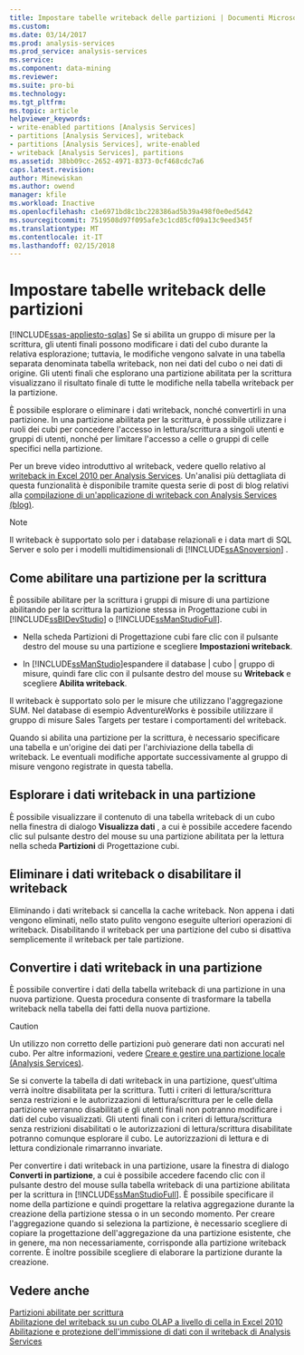 ```yaml
---
title: Impostare tabelle writeback delle partizioni | Documenti Microsoft
ms.custom: 
ms.date: 03/14/2017
ms.prod: analysis-services
ms.prod_service: analysis-services
ms.service: 
ms.component: data-mining
ms.reviewer: 
ms.suite: pro-bi
ms.technology: 
ms.tgt_pltfrm: 
ms.topic: article
helpviewer_keywords:
- write-enabled partitions [Analysis Services]
- partitions [Analysis Services], writeback
- partitions [Analysis Services], write-enabled
- writeback [Analysis Services], partitions
ms.assetid: 38bb09cc-2652-4971-8373-0cf468cdc7a6
caps.latest.revision: 
author: Minewiskan
ms.author: owend
manager: kfile
ms.workload: Inactive
ms.openlocfilehash: c1e6971bd8c1bc228386ad5b39a498f0e0ed5d42
ms.sourcegitcommit: 7519508d97f095afe3c1cd85cf09a13c9eed345f
ms.translationtype: MT
ms.contentlocale: it-IT
ms.lasthandoff: 02/15/2018
---
```

# <a name="set-partition-writeback"></a>Impostare tabelle writeback delle partizioni
[!INCLUDE[ssas-appliesto-sqlas](../../includes/ssas-appliesto-sqlas.md)]
Se si abilita un gruppo di misure per la scrittura, gli utenti finali possono modificare i dati del cubo durante la relativa esplorazione; tuttavia, le modifiche vengono salvate in una tabella separata denominata tabella writeback, non nei dati del cubo o nei dati di origine. Gli utenti finali che esplorano una partizione abilitata per la scrittura visualizzano il risultato finale di tutte le modifiche nella tabella writeback per la partizione.  
  
 È possibile esplorare o eliminare i dati writeback, nonché convertirli in una partizione. In una partizione abilitata per la scrittura, è possibile utilizzare i ruoli dei cubi per concedere l'accesso in lettura/scrittura a singoli utenti e gruppi di utenti, nonché per limitare l'accesso a celle o gruppi di celle specifici nella partizione.  
  
 Per un breve video introduttivo al writeback, vedere quello relativo al [writeback in Excel 2010 per Analysis Services](http://go.microsoft.com/fwlink/p/?LinkId=394951). Un'analisi più dettagliata di questa funzionalità è disponibile tramite questa serie di post di blog relativi alla [compilazione di un'applicazione di writeback con Analysis Services (blog)](http://go.microsoft.com/fwlink/?LinkId=394977).  
  
> [!NOTE]  
>  Il writeback è supportato solo per i database relazionali e i data mart di SQL Server e solo per i modelli multidimensionali di [!INCLUDE[ssASnoversion](../../includes/ssasnoversion-md.md)] .  
  
## <a name="how-to-write-enable-a-partition"></a>Come abilitare una partizione per la scrittura  
 È possibile abilitare per la scrittura i gruppi di misure di una partizione abilitando per la scrittura la partizione stessa in Progettazione cubi in [!INCLUDE[ssBIDevStudio](../../includes/ssbidevstudio-md.md)] o [!INCLUDE[ssManStudioFull](../../includes/ssmanstudiofull-md.md)].  
  
-   Nella scheda Partizioni di Progettazione cubi fare clic con il pulsante destro del mouse su una partizione e scegliere **Impostazioni writeback**.  
  
-   In [!INCLUDE[ssManStudio](../../includes/ssmanstudio-md.md)]espandere il database | cubo | gruppo di misure, quindi fare clic con il pulsante destro del mouse su **Writeback** e scegliere **Abilita writeback**.  
  
 Il writeback è supportato solo per le misure che utilizzano l'aggregazione SUM. Nel database di esempio AdventureWorks è possibile utilizzare il gruppo di misure Sales Targets per testare i comportamenti del writeback.  
  
 Quando si abilita una partizione per la scrittura, è necessario specificare una tabella e un'origine dei dati per l'archiviazione della tabella di writeback. Le eventuali modifiche apportate successivamente al gruppo di misure vengono registrate in questa tabella.  
  
## <a name="browse-writeback-data-in-a-partition"></a>Esplorare i dati writeback in una partizione  
 È possibile visualizzare il contenuto di una tabella writeback di un cubo nella finestra di dialogo **Visualizza dati** , a cui è possibile accedere facendo clic sul pulsante destro del mouse su una partizione abilitata per la lettura nella scheda **Partizioni** di Progettazione cubi.  
  
## <a name="delete-writeback-data-or-disable-writeback"></a>Eliminare i dati writeback o disabilitare il writeback  
 Eliminando i dati writeback si cancella la cache writeback. Non appena i dati vengono eliminati, nello stato pulito vengono eseguite ulteriori operazioni di writeback. Disabilitando il writeback per una partizione del cubo si disattiva semplicemente il writeback per tale partizione.  
  
## <a name="convert-writeback-data-to-a-partition"></a>Convertire i dati writeback in una partizione  
 È possibile convertire i dati della tabella writeback di una partizione in una nuova partizione. Questa procedura consente di trasformare la tabella writeback nella tabella dei fatti della nuova partizione.  
  
> [!CAUTION]  
>  Un utilizzo non corretto delle partizioni può generare dati non accurati nel cubo. Per altre informazioni, vedere [Creare e gestire una partizione locale &#40;Analysis Services&#41;](../../analysis-services/multidimensional-models/create-and-manage-a-local-partition-analysis-services.md).  
  
 Se si converte la tabella di dati writeback in una partizione, quest'ultima verrà inoltre disabilitata per la scrittura. Tutti i criteri di lettura/scrittura senza restrizioni e le autorizzazioni di lettura/scrittura per le celle della partizione verranno disabilitati e gli utenti finali non potranno modificare i dati del cubo visualizzati. Gli utenti finali con i criteri di lettura/scrittura senza restrizioni disabilitati o le autorizzazioni di lettura/scrittura disabilitate potranno comunque esplorare il cubo. Le autorizzazioni di lettura e di lettura condizionale rimarranno invariate.  
  
 Per convertire i dati writeback in una partizione, usare la finestra di dialogo **Converti in partizione**, a cui è possibile accedere facendo clic con il pulsante destro del mouse sulla tabella writeback di una partizione abilitata per la scrittura in [!INCLUDE[ssManStudioFull](../../includes/ssmanstudiofull-md.md)]. È possibile specificare il nome della partizione e quindi progettare la relativa aggregazione durante la creazione della partizione stessa o in un secondo momento. Per creare l'aggregazione quando si seleziona la partizione, è necessario scegliere di copiare la progettazione dell'aggregazione da una partizione esistente, che in genere, ma non necessariamente, corrisponde alla partizione writeback corrente. È inoltre possibile scegliere di elaborare la partizione durante la creazione.  
  
## <a name="see-also"></a>Vedere anche  
 [Partizioni abilitate per scrittura](../../analysis-services/multidimensional-models-olap-logical-cube-objects/partitions-write-enabled-partitions.md)   
 [Abilitazione del writeback su un cubo OLAP a livello di cella in Excel 2010](http://go.microsoft.com/fwlink/p/?LinkId=394952)   
 [Abilitazione e protezione dell'immissione di dati con il writeback di Analysis Services](http://go.microsoft.com/fwlink/p/?LinkId=394953)  
  
  
